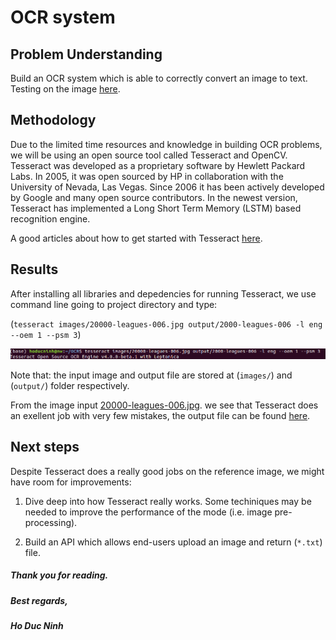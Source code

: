 # OCR system

##  Problem Understanding

Build an OCR system which is able to correctly convert an image to text. Testing on the image [here](https://github.com/hoducninh/OCR/blob/master/images/computer-vision.jpg).

## Methodology

Due to the limited time resources and knowledge in building OCR problems, we will be using an open source tool called Tesseract and OpenCV. Tesseract was developed as a proprietary software by Hewlett Packard Labs. In 2005, it was open sourced by HP in collaboration with the University of Nevada, Las Vegas. Since 2006 it has been actively developed by Google and many open source contributors. In the newest version, Tesseract has implemented a Long Short Term Memory (LSTM) based recognition engine.

A good articles about how to get started with Tesseract [here](https://www.pyimagesearch.com/2017/07/10/using-tesseract-ocr-python/).

## Results

After installing all libraries and depedencies for running Tesseract, we use command line going to project directory and type:

(`tesseract images/20000-leagues-006.jpg output/2000-leagues-006 -l eng --oem 1 --psm 3`)

![](demo/cli.png)

Note that: the input image and output file are stored at (`images/`) and (`output/`) folder respectively. 

From the image input [20000-leagues-006.jpg](https://github.com/hoducninh/OCR/blob/master/images/20000-leagues-006.jpg). we see that Tesseract does an exellent job with very few mistakes, the output file can be found [here](https://github.com/hoducninh/OCR/blob/master/output/2000-leagues-006.txt).

## Next steps

Despite Tesseract does a really good jobs on the reference image, we might have room for improvements:

1. Dive deep into how Tesseract really works. Some techiniques may be needed to improve the performance of the mode (i.e. image pre-processing).

2. Build an API which allows end-users upload an image and return (`*.txt`) file.

##### Thank you for reading. 

##### Best regards, 

##### Ho Duc Ninh